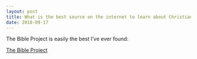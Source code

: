 ```yaml
---
layout: post
title: What is the best source on the internet to learn about Christianity?
date: 2018-09-17
---
```


<p>The Bible Project is easily the best I’ve ever found:</p><p><a href="https://www.youtube.com/user/jointhebibleproject" data-qt-tooltip="youtube.com">The Bible Project</a></p>

